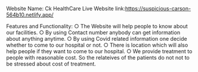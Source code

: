 Website Name: Ck HealthCare
Live Website link:https://suspicious-carson-564b10.netlify.app/


Features and Functionality:
○ The Website will help people to know about our facilities.
○ By using Contact number anybody can get information about anything anytime.
○ By using Covid related information one decide whether to come to our hospital or not.
○ There is location which will also help people if they want to come to our hospital.
○ We provide treatment to people with reasonable cost. So the relateives of the patients do not not to be stressed about cost of treatment.   
